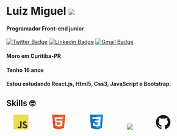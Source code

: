# Luiz Miguel <img src="https://raw.githubusercontent.com/iampavangandhi/iampavangandhi/master/gifs/Hi.gif" width="30px"></h2>
#### Programador Front-end junior
[![Twitter Badge](https://img.shields.io/badge/-@maffoozin-6633cc?style=flat-square&labelColor=6633cc&logo=twitter&logoColor=white&link=https://twitter.com/dieegosf)](https://twitter.com/Maffoozin)
[![Linkedin Badge](https://img.shields.io/badge/-Luiz%20Miguel-6633cc?style=flat-square&logo=Linkedin&logoColor=white&link=https://www.linkedin.com/in/diego-schell-fernandes/)](https://www.linkedin.com/in/luiz-miguel-8485431b0/)
[![Gmail Badge](https://img.shields.io/badge/-contatodev.luizmiguel@gmail.com-6633cc?style=flat-square&logo=Gmail&logoColor=white&link=mailto:diego.schell.f@gmail.com)](mailto:contatodev.luizmiguel@gmail.com)

#### Moro em Curitiba-PR
####  Tenho 16 anos
####  Estou estudando React.js, Html5, Css3, JavaScript e Bootstrap.
## Skills :nerd_face:
<p align="center">
    <img height="40" src="https://raw.githubusercontent.com/devicons/devicon/master/icons/javascript/javascript-original.svg">
    &nbsp;&nbsp;&nbsp;&nbsp;&nbsp;&nbsp;&nbsp;&nbsp;&nbsp;&nbsp;&nbsp;&nbsp;&nbsp;
    <img height="40" src="https://raw.githubusercontent.com/devicons/devicon/master/icons/html5/html5-original.svg">
    &nbsp;&nbsp;&nbsp;&nbsp;&nbsp;&nbsp;&nbsp;&nbsp;&nbsp;&nbsp;&nbsp;&nbsp;&nbsp;
    <img height="40" src="https://raw.githubusercontent.com/devicons/devicon/master/icons/css3/css3-original.svg">
    &nbsp;&nbsp;&nbsp;&nbsp;&nbsp;&nbsp;&nbsp;&nbsp;&nbsp;&nbsp;&nbsp;&nbsp;&nbsp;
    <img height="40" src="https://raw.githubusercontent.com/devicons/devicon/master/icons/react.js/react.js-original.svg">
    &nbsp;&nbsp;&nbsp;&nbsp;&nbsp;&nbsp;&nbsp;&nbsp;&nbsp;&nbsp;&nbsp;&nbsp;&nbsp;
    <img height="40" src="https://raw.githubusercontent.com/devicons/devicon/master/icons/github/github-original.svg">
    &nbsp;&nbsp;&nbsp;&nbsp;&nbsp;&nbsp;&nbsp;&nbsp;&nbsp;&nbsp;&nbsp;&nbsp;&nbsp;
   

